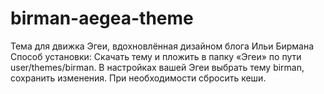 # birman-aegea-theme
Тема для движка Эгеи, вдохновлённая дизайном блога Ильи Бирмана
Способ установки: Скачать тему и пложить в папку «Эгеи» по пути user/themes/birman. В настройках вашей Эгеи выбрать тему birman, сохранить изменения. При необходимости сбросить кеши.
